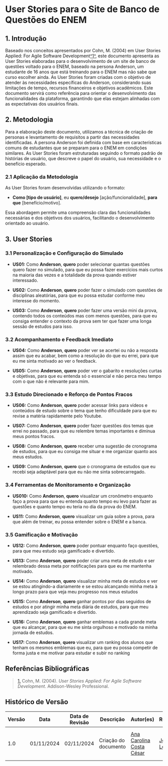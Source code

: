 # User Stories para o Site de Banco de Questões do ENEM

## 1. Introdução



Baseado nos conceitos apresentados por Cohn, M. (2004) em User Stories Applied: For Agile Software Development<a id="anchor_1" href="#REF1">^1^</a>, este documento apresenta as User Stories elaboradas para o desenvolvimento de um site de banco de questões voltado para o ENEM, baseado na persona Anderson, um estudante de 16 anos que está treinando para o ENEM mas não sabe que curso escolher ainda. As User Stories foram criadas com o objetivo de atender às necessidades específicas do Anderson, considerando suas limitações de tempo, recursos financeiros e objetivos acadêmicos. Este documento servirá como referência para orientar o desenvolvimento das funcionalidades da plataforma, garantindo que elas estejam alinhadas com as expectativas dos usuários finais.

## 2. Metodologia

Para a elaboração deste documento, utilizamos a técnica de criação de personas e levantamento de requisitos a partir das necessidades identificadas. A persona Anderson foi definida com base em características comuns de estudantes que se preparam para o ENEM em condições similares. As User Stories foram estruturadas seguindo o formato padrão de histórias de usuário, que descreve o papel do usuário, sua necessidade e o benefício esperado.

### 2.1 Aplicação da Metodologia

As User Stories foram desenvolvidas utilizando o formato:

- **Como [tipo de usuário]**, eu **quero/desejo** [ação/funcionalidade], **para que** [benefício/motivo].

Essa abordagem permite uma compreensão clara das funcionalidades necessárias e dos objetivos dos usuários, facilitando o desenvolvimento orientado ao usuário.

## 3. User Stories

### 3.1 Personalização e Configuração do Simulado

- **US01:** Como **Anderson**, **quero** poder selecionar quantas questões quero fazer no simulado, para que eu possa fazer exercícios mais curtos na maioria das vezes e a totalidade da prova quando estiver interessado.

- **US02:** Como **Anderson**, **quero** poder fazer o simulado com questões de disciplinas aleatórias, para que eu possa estudar conforme meu interesse do momento.

- **US03:** Como **Anderson**, **quero** poder fazer uma versão mini da prova, contendo todos os conteúdos mas com menos questões, para que eu consiga entender o contexto da prova sem ter que fazer uma longa sessão de estudos para isso.

### 3.2 Acompanhamento e Feedback Imediato

- **US04:** Como **Anderson**, **quero** poder ver se acertei ou não a resposta assim que eu acabar, bem como a resolução do que eu errei, para que eu me sinta motivado ao ver o feedback.

- **US05:** Como **Anderson**, **quero** poder ver o gabarito e resoluções curtas e objetivas, para que eu entenda só o essencial e não perca meu tempo com o que não é relevante para mim.

### 3.3 Estudo Direcionado e Reforço de Pontos Fracos

- **US06:** Como **Anderson**, **quero** poder acessar links para vídeos e conteúdos de estudo sobre o tema que tenho dificuldade para que eu revise a matéria rapidamente pelo Youtube.

- **US07:** Como **Anderson**, **quero** poder fazer questões dos temas que errei no passado, para que eu relembre temas importantes e diminua meus pontos fracos.

- **US08:** Como **Anderson**, **quero** receber uma sugestão de cronograma de estudos, para que eu consiga me situar e me organizar quanto aos meus estudos.

- **US09:** Como **Anderson**, **quero** que o cronograma de estudos que eu recebi seja adaptável para que eu não me sinta sobrecarregado.


### 3.4 Ferramentas de Monitoramento e Organização

- **US010:** Como **Anderson**, **quero** visualizar um cronômetro enquanto faço a prova para que eu entenda quanto tempo eu levo para fazer as questṍes e quanto tempo eu teria no dia da prova do ENEM.

- **US11:** Como **Anderson**, **quero** visualizar um guia sobre a prova, para que além de treinar, eu possa entender sobre o ENEM e a banca.

### 3.5 Gamificação e Motivação

- **US12:** Como **Anderson**, **quero** poder pontuar enquanto faço questões, para que meu estudo seja gamificado e divertido.

- **US13:** Como **Anderson**, **quero** poder criar uma meta de estudo e ser relembrado dessa meta por notificações para que eu me mantenha motivado.

- **US14:** Como **Anderson**, **quero** visualizar minha meta de estudos e ver se estou atingindo-a diariamente e se estou alcançando minha meta à longo prazo para que veja meu progresso nos meus estudos

- **US15:** Como **Anderson**, **quero** ganhar pontos por dias seguidos de estudos e por atingir minha meta diária de estudos, para que meu aprendizado seja gamificado e divertido.

- **US16:** Como **Anderson**, **quero** ganhar emblemas a cada grande meta que eu alcançar, para que eu me sinta orgulhoso e motivado na minha jornada de estudos.

- **US17:** Como **Anderson**, **quero** visualizar um ranking dos alunos que tenham os mesmos emblemas que eu, para que eu possa competir de forma justa e me motivar para estudar e subir no ranking


## Referências Bibliográficas

> <a id="REF1" href="https://athena.ecs.csus.edu/~buckley/CSc191/User-Stories-Applied-Mike-Cohn.pdf">1.</a> Cohn, M. (2004). _User Stories Applied: For Agile Software Development_. Addison-Wesley Professional.

## Histórico de Versão

| Versão | Data       | Data de Revisão | Descrição               | Autor(es)                         | Revisor(es) | Detalhes da revisão |
| ------ | ---------- | --------------- | ----------------------- | --------------------------------- | ----------- | ------------------- |
| 1.0    | 01/11/2024 | 02/11/2024      | Criação do documento    | [Ana Carolina Costa César](https://github.com/CarolCoCe)           | [João Artur Leles](https://github.com/joao-artl)       | Adicionando documento a sidebar, e corrigindo referência |
